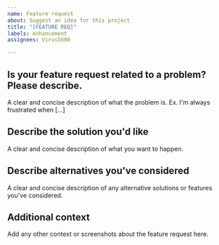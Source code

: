 ```yaml
---
name: Feature request
about: Suggest an idea for this project
title: "[FEATURE REQ]"
labels: enhancement
assignees: Virus5600

---
```


## **Is your feature request related to a problem? Please describe.**

A clear and concise description of what the problem is. Ex. I'm always frustrated when [...]

## **Describe the solution you'd like**

A clear and concise description of what you want to happen.

## **Describe alternatives you've considered**

A clear and concise description of any alternative solutions or features you've considered.

## **Additional context**

Add any other context or screenshots about the feature request here.
